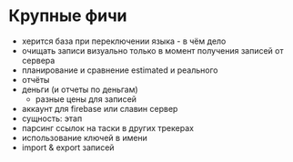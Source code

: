 # Крупные фичи

- херится база при переключении языка - в чём дело
- очищать записи визуально только в момент получения записей от сервера
- планирование и сравнение estimated и реального
- отчёты
- деньги (и отчеты по деньгам)
  - разные цены для записей
- аккаунт для firebase или славин сервер
- сущность: этап
- парсинг ссылок на таски в других трекерах
- использование ключей в имени
- import & export записей

